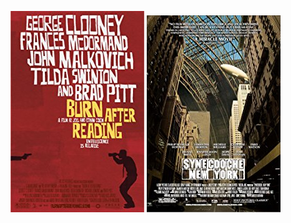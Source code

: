  [![Burn After Reading](../images/Burn_After_Reading_2008.jpg)](http://www.imdb.com/title/tt0887883) [![Synecdoche, New York](../images/Synecdoche,_New_York_2008.jpg)](http://www.imdb.com/title/tt0383028)